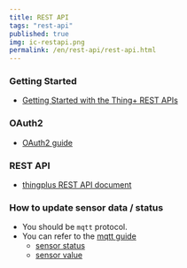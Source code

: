 ```yaml
---
title: REST API
tags: "rest-api"
published: true
img: ic-restapi.png
permalink: /en/rest-api/rest-api.html
---
```


### Getting Started

- [Getting Started with the Thing+ REST APIs](https://github.com/daliworks/thingplus-guide/blob/master/doc/GettingStarted_authToken.md)

### OAuth2

- [OAuth2 guide](https://github.com/daliworks/thingplus-guide/blob/master/doc/OAuth2.md)

### REST API

- [thingplus REST API document](https://thingplus.api-docs.io/2.0/getting-started)


### How to update sensor data / status

- You should be `mqtt` protocol.
- You can refer to the [mqtt guide](https://github.com/daliworks/thingplus-embedded/blob/master/docs/Thingplus_Embedded_Guide_EN.md)
  - [sensor status](https://github.com/daliworks/thingplus-embedded/blob/master/docs/Thingplus_Embedded_Guide_EN.md#224-transmission-of-the-sensor-status-data)
  - [sensor value](https://github.com/daliworks/thingplus-embedded/blob/master/docs/Thingplus_Embedded_Guide_EN.md#226-transmission-of-the-sensor-value-data)


<br/>
<br/>
<br/>
<br/>
<br/>
<br/>
<br/>
<br/>
<br/>
<br/>
<br/>
<br/>
<br/>
<br/>
<br/>
<br/>


<div class='scrolltop'>
    <div class='scroll icon'><i class="fa fa-arrow-circle-up"></i></div>
</div>